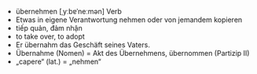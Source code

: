 - übernehmen [ˌyːbɐˈneːmən]	Verb
- Etwas in eigene Verantwortung nehmen oder von jemandem kopieren
- tiếp quản, đảm nhận
- to take over, to adopt
- Er übernahm das Geschäft seines Vaters.
- Übernahme (Nomen) = Akt des Übernehmens, übernommen (Partizip II)
- „capere“ (lat.) = „nehmen“